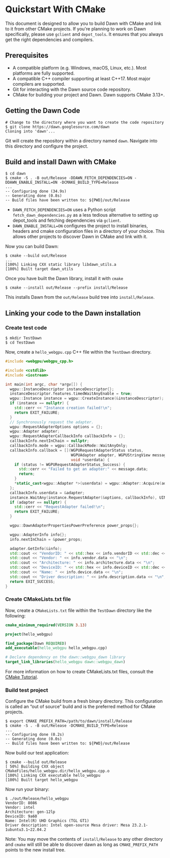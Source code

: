 # Quickstart With CMake

This document is designed to allow you to build Dawn with CMake and link to it from other CMake projects. If you're planning to work on Dawn specifically, please use `gclient` and `depot_tools`. It ensures
that you always get the right dependencies and compilers.

## Prerequisites

- A compatible platform (e.g. Windows, macOS, Linux, etc.). Most platforms are fully supported.
- A compatible C++ compiler supporting at least C++17. Most major compilers are supported.
- Git for interacting with the Dawn source code repository.
- CMake for building your project and Dawn. Dawn supports CMake 3.13+.

## Getting the Dawn Code

```shell
# Change to the directory where you want to create the code repository
$ git clone https://dawn.googlesource.com/dawn
Cloning into 'dawn'...
```

Git will create the repository within a directory named `dawn`. Navigate into this directory and configure the project.

## Build and install Dawn with CMake
```shell
$ cd dawn
$ cmake -S . -B out/Release -DDAWN_FETCH_DEPENDENCIES=ON -DDAWN_ENABLE_INSTALL=ON -DCMAKE_BUILD_TYPE=Release
...
-- Configuring done (34.9s)
-- Generating done (0.8s)
-- Build files have been written to: ${PWD}/out/Release
```

- `DAWN_FETCH_DEPENDENCIES=ON` uses a Python script `fetch_dawn_dependencies.py` as a less tedious alternative to setting up depot_tools and fetching dependencies via `gclient`.
- `DAWN_ENABLE_INSTALL=ON` configures the project to install binaries, headers and cmake configuration files in a directory of your choice. This allows other projects to discover Dawn in CMake and link with it.

Now you can build Dawn:

```shell
$ cmake --build out/Release
...
[100%] Linking CXX static library libdawn_utils.a
[100%] Built target dawn_utils
```

Once you have built the Dawn library, install it with `cmake`

```shell
$ cmake --install out/Release --prefix install/Release
```

This installs Dawn from the `out/Release` build tree into `install/Release`.

## Linking your code to the Dawn installation

### Create test code

```shell
$ mkdir TestDawn
$ cd TestDawn
```

Now, create a `hello_webgpu.cpp` C++ file within the `TestDawn` directory.

```cpp
#include <webgpu/webgpu_cpp.h>

#include <cstdlib>
#include <iostream>

int main(int argc, char *argv[]) {
  wgpu::InstanceDescriptor instanceDescriptor{};
  instanceDescriptor.features.timedWaitAnyEnable = true;
  wgpu::Instance instance = wgpu::CreateInstance(&instanceDescriptor);
  if (instance == nullptr) {
    std::cerr << "Instance creation failed!\n";
    return EXIT_FAILURE;
  }
  // Synchronously request the adapter.
  wgpu::RequestAdapterOptions options = {};
  wgpu::Adapter adapter;
  wgpu::RequestAdapterCallbackInfo callbackInfo = {};
  callbackInfo.nextInChain = nullptr;
  callbackInfo.mode = wgpu::CallbackMode::WaitAnyOnly;
  callbackInfo.callback = [](WGPURequestAdapterStatus status,
                             WGPUAdapter adapter, WGPUStringView message,
                             void *userdata) {
    if (status != WGPURequestAdapterStatus_Success) {
      std::cerr << "Failed to get an adapter:" << message.data;
      return;
    }
    *static_cast<wgpu::Adapter *>(userdata) = wgpu::Adapter::Acquire(adapter);
  };
  callbackInfo.userdata = &adapter;
  instance.WaitAny(instance.RequestAdapter(&options, callbackInfo), UINT64_MAX);
  if (adapter == nullptr) {
    std::cerr << "RequestAdapter failed!\n";
    return EXIT_FAILURE;
  }

  wgpu::DawnAdapterPropertiesPowerPreference power_props{};

  wgpu::AdapterInfo info{};
  info.nextInChain = &power_props;

  adapter.GetInfo(&info);
  std::cout << "VendorID: " << std::hex << info.vendorID << std::dec << "\n";
  std::cout << "Vendor: " << info.vendor.data << "\n";
  std::cout << "Architecture: " << info.architecture.data << "\n";
  std::cout << "DeviceID: " << std::hex << info.deviceID << std::dec << "\n";
  std::cout << "Name: " << info.device.data << "\n";
  std::cout << "Driver description: " << info.description.data << "\n";
  return EXIT_SUCCESS;
}
```

### Create CMakeLists.txt file

Now, create a `CMakeLists.txt` file within the `TestDawn` directory like the following:

```cmake
cmake_minimum_required(VERSION 3.13)

project(hello_webgpu)

find_package(Dawn REQUIRED)
add_executable(hello_webgpu hello_webgpu.cpp)

# Declare dependency on the dawn::webgpu_dawn library
target_link_libraries(hello_webgpu dawn::webgpu_dawn)
```

For more information on how to create CMakeLists.txt files, consult the [CMake Tutorial](https://cmake.org/getting-started/).

### Build test project

Configure the CMake build from a fresh binary directory. This configuration is called an “out of source” build and is the preferred method for CMake projects.

```shell
$ export CMAKE_PREFIX_PATH=/path/to/dawn/install/Release
$ cmake -S . -B out/Release -DCMAKE_BUILD_TYPE=Release
...
-- Configuring done (0.2s)
-- Generating done (0.0s)
-- Build files have been written to: ${PWD}/out/Release
```

Now build our test application:

```shell
$ cmake --build out/Release
[ 50%] Building CXX object CMakeFiles/hello_webgpu.dir/hello_webgpu.cpp.o
[100%] Linking CXX executable hello_webgpu
[100%] Built target hello_webgpu
```

Now run your binary:

```shell
$ ./out/Release/hello_webgpu
VendorID: 8086
Vendor: intel
Architecture: gen-12lp
DeviceID: 9a60
Name: Intel(R) UHD Graphics (TGL GT1)
Driver description: Intel open-source Mesa driver: Mesa 23.2.1-1ubuntu3.1~22.04.2
```

Note: You may move the contents of `install/Release` to any other directory and `cmake` will still be able to discover dawn as long as `CMAKE_PREFIX_PATH` points to the new install tree.
